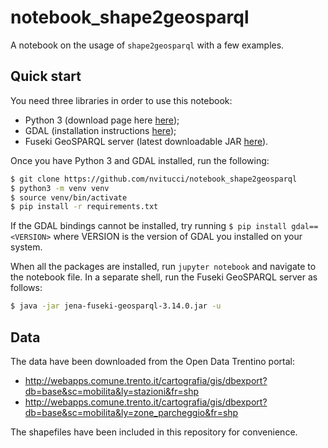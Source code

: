 # notebook_shape2geosparql

A notebook on the usage of `shape2geosparql` with a few examples.

## Quick start

You need three libraries in order to use this notebook:

- Python 3 (download page here [here](https://www.python.org/downloads/));
- GDAL (installation instructions [here](https://trac.osgeo.org/gdal/wiki/DownloadingGdalBinaries));
- Fuseki GeoSPARQL server (latest downloadable JAR [here](https://repo1.maven.org/maven2/org/apache/jena/jena-fuseki-geosparql/3.14.0/jena-fuseki-geosparql-3.14.0.jar)).

Once you have Python 3 and GDAL installed, run the following:

```bash
$ git clone https://github.com/nvitucci/notebook_shape2geosparql
$ python3 -m venv venv
$ source venv/bin/activate
$ pip install -r requirements.txt
```

If the GDAL bindings cannot be installed, try running `$ pip install gdal==<VERSION>` where VERSION is the version of GDAL you installed on your system.

When all the packages are installed, run `jupyter notebook` and navigate to the notebook file. In a separate shell, run the Fuseki GeoSPARQL server as follows:

```bash
$ java -jar jena-fuseki-geosparql-3.14.0.jar -u
```

## Data

The data have been downloaded from the Open Data Trentino portal:

- http://webapps.comune.trento.it/cartografia/gis/dbexport?db=base&sc=mobilita&ly=stazioni&fr=shp
- http://webapps.comune.trento.it/cartografia/gis/dbexport?db=base&sc=mobilita&ly=zone_parcheggio&fr=shp

The shapefiles have been included in this repository for convenience.


